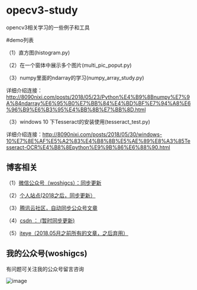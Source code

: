 # opecv3-study
opencv3相关学习的一些例子和工具

#demo列表

（1）直方图(histogram.py)

（2）在一个窗体中展示多个图片(multi_pic_poput.py)

（3）numpy里面的ndarray的学习(numpy_array_study.py)

详细介绍连接：<http://8090nixi.com/posts/2018/05/23/Python%E4%B9%8Bnumpy%E7%9A%84ndarray%E6%95%B0%E7%BB%84%E4%BD%BF%E7%94%A8%E6%96%B9%E6%B3%95%E4%BB%8B%E7%BB%8D.html>

（3）windows 10 下Tesseract的安装使用(tesseract_test.py)

详细介绍连接：<http://8090nixi.com/posts/2018/05/30/windows-10%E7%8E%AF%E5%A2%83%E4%B8%8B%E5%AE%89%E8%A3%85Tesseract-OCR%E4%B8%8Epython%E9%9B%86%E6%88%90.html>

## 博客相关

（1）[微信公众号（woshigcs）：同步更新](https://github.com/qindongliang/answer_sheet_scan/blob/master/imgs/gcs.jpg)

（2）[个人站点(2018之后，同步更新）](http://8090nixi.com/) 

（3）[腾讯云社区，自动同步公众号文章](<http://qindongliang.iteye.com/>)

（4）[csdn ： (暂时同步更新)](https://blog.csdn.net/u010454030)

（5）[iteye（2018.05月之前所有的文章，之后弃用）](<http://qindongliang.iteye.com/>)  







## 我的公众号(woshigcs)

有问题可关注我的公众号留言咨询

![image](https://github.com/qindongliang/answer_sheet_scan/blob/master/imgs/gcs.jpg)
